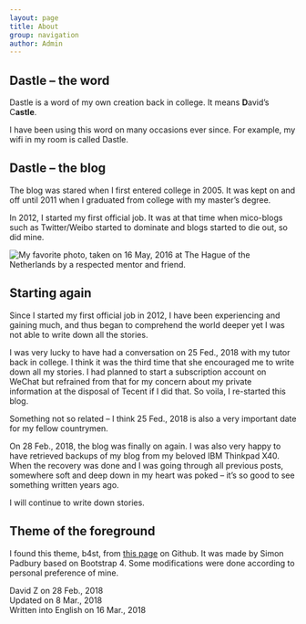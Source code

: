 ```yaml
---
layout: page
title: About
group: navigation
author: Admin
---
```


Dastle – the word
-----------------

Dastle is a word of my own creation back in college. It means **D**avid’s C**astle**.

I have been using this word on many occasions ever since. For example,
my wifi in my room is called Dastle.

Dastle – the blog
-----------------

The blog was stared when I first entered college in 2005. It was kept on
and off until 2011 when I graduated from college with my master’s
degree.

In 2012, I started my first official job. It was at that time when
mico-blogs such as Twitter/Weibo started to dominate and blogs started
to die out, so did mine.

![My favorite photo, taken on 16 May, 2016 at The Hague of the
Netherlands by a respected mentor and
friend.](https://user-images.githubusercontent.com/7418648/56806743-bd90b700-6824-11e9-8ad8-aeda60aa520a.jpg)

Starting again
--------------

Since I started my first official job in 2012, I have been experiencing
and gaining much, and thus began to comprehend the world deeper yet I
was not able to write down all the stories.

I was very lucky to have had a conversation on 25 Fed., 2018 with my
tutor back in college. I think it was the third time that she encouraged
me to write down all my stories. I had planned to start a subscription
account on WeChat but refrained from that for my concern about my
private information at the disposal of Tecent if I did that. So voila, I
re-started this blog.

Something not so related – I think 25 Fed., 2018 is also a very
important date for my fellow countrymen.

On 28 Feb., 2018, the blog was finally on again. I was also very happy
to have retrieved backups of my blog from my beloved IBM Thinkpad X40.
When the recovery was done and I was going through all previous posts,
somewhere soft and deep down in my heart was poked – it’s so good to see
something written years ago.

I will continue to write down stories.

Theme of the foreground
-----------------------

I found this theme, b4st, from [this
page](https://github.com/SimonPadbury/b4st) on Github. It was made by
Simon Padbury based on Bootstrap 4. Some modifications were done
according to personal preference of mine.

David Z on 28 Feb., 2018\
Updated on 8 Mar., 2018\
Written into English on 16 Mar., 2018
